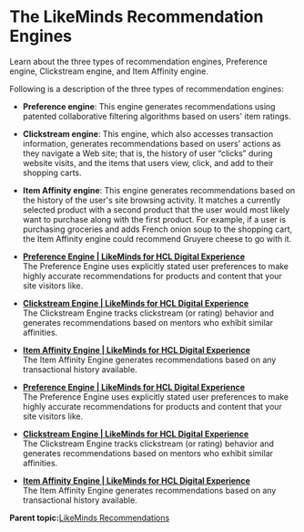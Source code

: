 # The LikeMinds Recommendation Engines

Learn about the three types of recommendation engines, Preference engine, Clickstream engine, and Item Affinity engine.

Following is a description of the three types of recommendation engines:

-   **Preference engine**: This engine generates recommendations using patented collaborative filtering algorithms based on users' item ratings.
-   **Clickstream engine**: This engine, which also accesses transaction information, generates recommendations based on users' actions as they navigate a Web site; that is, the history of user “clicks” during website visits, and the items that users view, click, and add to their shopping carts.
-   **Item Affinity engine**: This engine generates recommendations based on the history of the user's site browsing activity. It matches a currently selected product with a second product that the user would most likely want to purchase along with the first product. For example, if a user is purchasing groceries and adds French onion soup to the shopping cart, the Item Affinity engine could recommend Gruyere cheese to go with it.

-   **[Preference Engine \| LikeMinds for HCL Digital Experience](../pzn/pzn_preference_engine.md)**  
The Preference Engine uses explicitly stated user preferences to make highly accurate recommendations for products and content that your site visitors like.
-   **[Clickstream Engine \| LikeMinds for HCL Digital Experience](../pzn/pzn_clickstream_engine.md)**  
The Clickstream Engine tracks clickstream \(or rating\) behavior and generates recommendations based on mentors who exhibit similar affinities.
-   **[Item Affinity Engine \| LikeMinds for HCL Digital Experience](../pzn/pzn_item_affinity_engine.md)**  
The Item Affinity Engine generates recommendations based on any transactional history available.
-   **[Preference Engine \| LikeMinds for HCL Digital Experience](../pzn/pzn_preference_engine.md)**  
The Preference Engine uses explicitly stated user preferences to make highly accurate recommendations for products and content that your site visitors like.
-   **[Clickstream Engine \| LikeMinds for HCL Digital Experience](../pzn/pzn_clickstream_engine.md)**  
The Clickstream Engine tracks clickstream \(or rating\) behavior and generates recommendations based on mentors who exhibit similar affinities.
-   **[Item Affinity Engine \| LikeMinds for HCL Digital Experience](../pzn/pzn_item_affinity_engine.md)**  
The Item Affinity Engine generates recommendations based on any transactional history available.

**Parent topic:**[LikeMinds Recommendations](../pzn/pzn_intro_likeminds.md)

